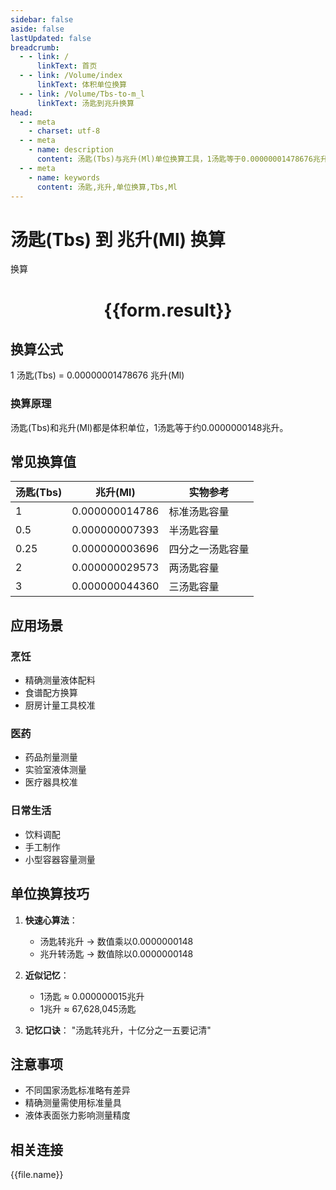 ```yaml
---
sidebar: false
aside: false
lastUpdated: false
breadcrumb:
  - - link: /
      linkText: 首页
  - - link: /Volume/index
      linkText: 体积单位换算
  - - link: /Volume/Tbs-to-m_l
      linkText: 汤匙到兆升换算
head:
  - - meta
    - charset: utf-8
  - - meta
    - name: description
      content: 汤匙(Tbs)与兆升(Ml)单位换算工具，1汤匙等于0.00000001478676兆升。
  - - meta
    - name: keywords
      content: 汤匙,兆升,单位换算,Tbs,Ml
---
```


# 汤匙(Tbs) 到 兆升(Ml) 换算

<script setup>
import { onMounted, reactive, inject ,ref  } from 'vue'
import { NButton,NForm ,NFormItem,NInput,NInputNumber,NSelect,NCard,useMessage ,NGrid ,NGi } from 'naive-ui'
import { defineClientComponent } from 'vitepress'
import { Volume } from '../../files';

const convert = inject('convert')
const formRef = ref(null);
const rules = {
  number:{
    required: true,
    type: 'number',
    trigger: "blur"
  }
}
const form = reactive({
  number:null,
  result:'',
  title:'汤匙(Tbs)到兆升(Ml)换算'
})

const convertHandler = (e) => {
  e.preventDefault();
  formRef.value?.validate((errors)=>{
    if (!errors) {
      form.result = `${form.number} Tbs = ${convert(form.number).from('Tbs').to('Ml')} Ml`
    }
  })
}
</script>

<n-form size="large" :model="form" ref='formRef' :rules="rules">
  <n-form-item label="数值" path="number">
    <n-input-number size="large" style="width:100%" :min="0" v-model:value="form.number" placeholder="请输入汤匙数值" />
  </n-form-item>
  <n-form-item>
    <n-button type="info" style="width:100%" @click="convertHandler">换算</n-button>
  </n-form-item>
</n-form>
<n-card embedded :bordered="false" hoverable>
  <div style="text-align:center">
    <h1>{{form.result}}</h1>
  </div>
</n-card>

## 换算公式
1 汤匙(Tbs) = 0.00000001478676 兆升(Ml)

### 换算原理
汤匙(Tbs)和兆升(Ml)都是体积单位，1汤匙等于约0.0000000148兆升。

## 常见换算值
| 汤匙(Tbs) | 兆升(Ml)      | 实物参考                 |
|-----------|--------------|--------------------------|
| 1         | 0.000000014786| 标准汤匙容量              |
| 0.5       | 0.000000007393| 半汤匙容量                |
| 0.25      | 0.000000003696| 四分之一汤匙容量          |
| 2         | 0.000000029573| 两汤匙容量                |
| 3         | 0.000000044360| 三汤匙容量                |

## 应用场景
### 烹饪
- 精确测量液体配料
- 食谱配方换算
- 厨房计量工具校准

### 医药
- 药品剂量测量
- 实验室液体测量
- 医疗器具校准

### 日常生活
- 饮料调配
- 手工制作
- 小型容器容量测量

## 单位换算技巧
1. **快速心算法**：
   - 汤匙转兆升 → 数值乘以0.0000000148
   - 兆升转汤匙 → 数值除以0.0000000148

2. **近似记忆**：
   - 1汤匙 ≈ 0.000000015兆升
   - 1兆升 ≈ 67,628,045汤匙

3. **记忆口诀**：
   "汤匙转兆升，十亿分之一五要记清"

## 注意事项
- 不同国家汤匙标准略有差异
- 精确测量需使用标准量具
- 液体表面张力影响测量精度

## 相关连接
<n-grid x-gap="12" :cols="2">
  <n-gi v-for="(file, index) in Volume" :key="index">
    <n-button
      text
      tag="a"
      :href="file.path"
      type="info"
    >
      {{file.name}}
    </n-button>
  </n-gi>
</n-grid>